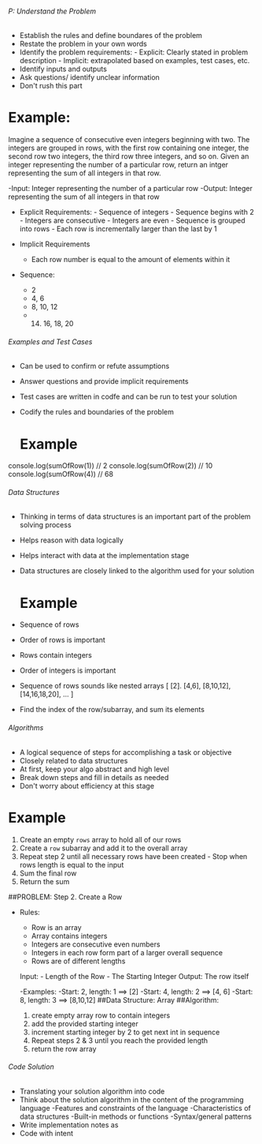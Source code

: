 ###### P: Understand the Problem ######

- Establish the rules and define boundares of the problem
- Restate the problem in your own words
- Identify the problem requirements:
		- Explicit: Clearly stated in problem description
		- Implicit: extrapolated based on examples, test cases, etc.
- Identify inputs and outputs
- Ask questions/ identify unclear information
- Don't rush this part

# Example:
Imagine a sequence of consecutive even integers beginning with two.
The integers are grouped in rows, with the first row containing one integer,
the second row two integers, the third row three integers, and so on. 
Given an integer representing the number of a particular row, return an 
intger representing the sum of all integers in that row.

-Input: Integer representing the number of a particular row
-Output: Integer representing the sum of all integers in that row

- Explicit Requirements:
		- Sequence of integers
		- Sequence begins with 2
		- Integers are consecutive
		- Integers are even
		- Sequence is grouped into rows
		- Each row is incrementally larger than the last by 1
- Implicit Requirements
	- Each row number is equal to the amount of elements within it

- Sequence:
	- 2
	- 4, 6
	- 8, 10, 12
	- 14. 16, 18, 20

###### Examples and Test Cases ######
- Can be used to confirm or refute assumptions
- Answer questions and provide implicit requirements
- Test cases are written in codfe and can be run to test your solution
- Codify the rules and boundaries of the problem

	# Example
console.log(sumOfRow(1)) // 2
console.log(sumOfRow(2)) // 10
console.log(sumOfRow(4)) // 68


###### Data Structures
- Thinking in terms of data structures is an important part of the problem solving process
- Helps reason with data logically
- Helps interact with data at the implementation stage
- Data structures are closely linked to the algorithm used for your solution

  # Example
- Sequence of rows
- Order of rows is important
- Rows contain integers
- Order of integers is important

- Sequence of rows sounds like nested arrays
[
	[2].
	[4,6],
	[8,10,12],
	[14,16,18,20],
	...
]
- Find the index of the row/subarray, and sum its elements

###### Algorithms ######
- A logical sequence of steps for accomplishing a task or objective
- Closely related to data structures
- At first, keep your algo abstract and high level
- Break down steps and fill in details as needed
- Don't worry about efficiency at this stage

# Example
  1. Create an empty `rows` array to hold all of our rows
  2. Create a `row` subarray and add it to the overall array
  3. Repeat step 2 until all necessary rows have been created
			- Stop when rows length is equal to the input
  4. Sum the final row
  5. Return the sum

##PROBLEM: Step 2. Create a Row
- Rules: 
	- Row is an array
	- Array contains integers
	- Integers are consecutive even numbers
	- Integers in each row form part of a larger overall sequence
	- Rows are of different lengths

	Input: 
		- Length of the Row
		- The Starting Integer
	Output: The row itself

	-Examples:
		-Start: 2, length: 1 ==> [2]
		-Start: 4, length: 2 ==> [4, 6]
		-Start: 8, length: 3 ==> [8,10,12]
##Data Structure: Array
##Algorithm:
	1. create empty array row  to contain integers
	2. add the provided starting integer
	3. increment starting integer by 2 to get next int in sequence
	4. Repeat steps 2 & 3 until you reach the provided length
	5. return the row array

###### Code Solution ######
- Translating your solution algorithm into code
- Think about the solution algorithm in the content of the programming language
		-Features and constraints of the language
		-Characteristics of data structures
		-Built-in methods or functions
		-Syntax/general patterns
- Write implementation notes as
- Code with intent
